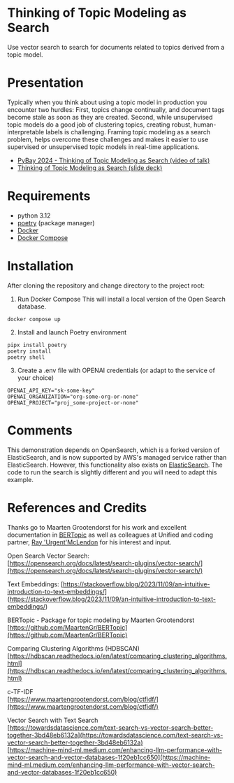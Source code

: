 # Thinking of Topic Modeling as Search
Use vector search to search for documents related to topics derived from a topic
model.

# Presentation

Typically when you think about using a topic model in production you encounter two hurdles: First, topics change continually, and document tags become stale as soon as they are created. Second, while unsupervised topic models do a good job of clustering topics, creating robust, human-interpretable labels is challenging. Framing topic modeling as a search problem, helps overcome these challenges and makes it easier to use supervised or unsupervised topic models in real-time applications.

- [PyBay 2024 - Thinking of Topic Modeling as Search (video of talk)](https://www.youtube.com/watch?v=vymhlfxAd4Y)  
- [Thinking of Topic Modeling as Search (slide deck)](https://docs.google.com/presentation/d/1UfaDLzG9WvTeP8I64za-ycwnst8bXMzx/edit?usp=sharing&ouid=105992325138979778362&rtpof=true&sd=true)


# Requirements
- python 3.12
- [poetry]() (package manager)
- [Docker]()
- [Docker Compose](https://docs.docker.com/compose/install/)

# Installation
After cloning the repository and change directory to the project root:

1. Run Docker Compose
This will install a local version of the Open Search database.
```
docker compose up
```
2. Install and launch Poetry environment
 ```
 pipx install poetry
 poetry install
 poetry shell
 ```
3. Create a .env file with OPENAI credentials (or adapt to the service of your choice)
```
OPENAI_API_KEY="sk-some-key"
OPENAI_ORGANIZATION="org-some-org-or-none"
OPENAI_PROJECT="proj_some-project-or-none"
```
# Comments
This demonstration depends on OpenSearch, which is a forked version of
ElasticSearch, and is now supported by AWS's managed service rather than
ElasticSearch. However, this functionality also exists on
[ElasticSearch](https://www.elastic.co/guide/en/elasticsearch/reference/current/dense-vector.html).
The code to run the search is slightly different and you will need to adapt this example.

# References and Credits
Thanks go to Maarten Grootendorst for his work and excellent documentation in
[BERTopic](https://github.com/MaartenGr/BERTopic) as well as colleagues at
Unified and coding partner, [Ray 'Urgent'McLendon](https://www.linkedin.com/in/raymclendon/) for his interest and input.

Open Search Vector Search:  
[https://opensearch.org/docs/latest/search-plugins/vector-search/](https://opensearch.org/docs/latest/search-plugins/vector-search/)

Text Embeddings:
[https://stackoverflow.blog/2023/11/09/an-intuitive-introduction-to-text-embeddings/]  
(https://stackoverflow.blog/2023/11/09/an-intuitive-introduction-to-text-embeddings/)

BERTopic - Package for topic modeling by Maarten Grootendorst  
[https://github.com/MaartenGr/BERTopic](https://github.com/MaartenGr/BERTopic)

Comparing Clustering Algorithms (HDBSCAN)  
[https://hdbscan.readthedocs.io/en/latest/comparing_clustering_algorithms.html](https://hdbscan.readthedocs.io/en/latest/comparing_clustering_algorithms.html)

c-TF-IDF  
[https://www.maartengrootendorst.com/blog/ctfidf/](https://www.maartengrootendorst.com/blog/ctfidf/)

Vector Search with Text Search  
[https://towardsdatascience.com/text-search-vs-vector-search-better-together-3bd48eb6132a](https://towardsdatascience.com/text-search-vs-vector-search-better-together-3bd48eb6132a)  
[https://machine-mind-ml.medium.com/enhancing-llm-performance-with-vector-search-and-vector-databases-1f20eb1cc650](https://machine-mind-ml.medium.com/enhancing-llm-performance-with-vector-search-and-vector-databases-1f20eb1cc650)

